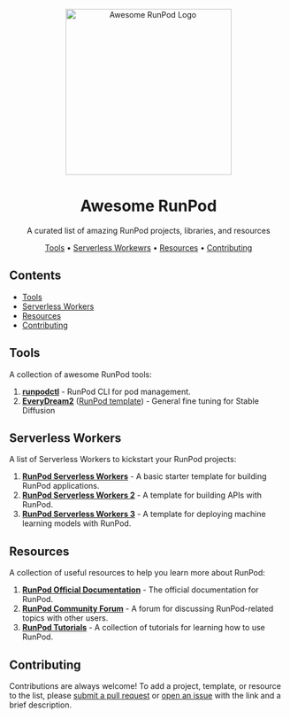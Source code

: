 
<p align="center">
  <img src="https://avatars.githubusercontent.com/u/95939477?s=200&v=4" alt="Awesome RunPod Logo" width="300" />
</p>
<h1 align="center">Awesome RunPod</h1>
<p align="center">A curated list of amazing RunPod projects, libraries, and resources</p>

<p align="center">
  <a href="#tools">Tools</a> •
  <a href="#workers">Serverless Workewrs</a> •
  <a href="#resources">Resources</a> •
  <a href="#contributing">Contributing</a>
</p>

## Contents

- [Tools](#tools)
- [Serverless Workers](#workers)
- [Resources](#resources)
- [Contributing](#contributing)

<a name="tools"></a>

## Tools

A collection of awesome RunPod tools:

1. [**runpodctl**](https://github.com/runpod/runpodctl) - RunPod CLI for pod management.
2. [**EveryDream2**](https://github.com/victorchall/EveryDream2trainer) ([RunPod template](https://runpod.io/gsc?template=d1v63jb36t&ref=bbp9dh8x)) - General fine tuning for Stable Diffusion


<a name="workers"></a>

## Serverless Workers

A list of Serverless Workers to kickstart your RunPod projects:

1. [**RunPod Serverless Workers**](https://github.com/user/repo) - A basic starter template for building RunPod applications.
2. [**RunPod Serverless Workers 2**](https://github.com/user/repo) - A template for building APIs with RunPod.
3. [**RunPod Serverless Workers 3**](https://github.com/user/repo) - A template for deploying machine learning models with RunPod.

<a name="resources"></a>

## Resources

A collection of useful resources to help you learn more about RunPod:

1. [**RunPod Official Documentation**](https://runpod.example.com/docs) - The official documentation for RunPod.
2. [**RunPod Community Forum**](https://community.runpod.example.com) - A forum for discussing RunPod-related topics with other users.
3. [**RunPod Tutorials**](https://runpod.example.com/tutorials) - A collection of tutorials for learning how to use RunPod.

<a name="contributing"></a>

## Contributing

Contributions are always welcome! To add a project, template, or resource to the list, please [submit a pull request](https://github.com/kodxana/Awesome-RunPod/pulls) or [open an issue](https://github.com/kodxana/Awesome-RunPod/issues/new) with the link and a brief description.

